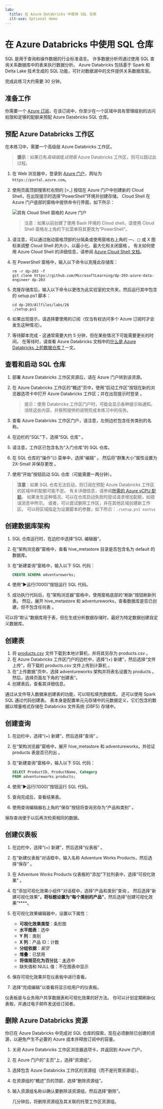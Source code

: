 ```yaml
---
lab:
  title: 在 Azure Databricks 中使用 SQL 仓库
  ilt-use: Optional demo
---
```


# 在 Azure Databricks 中使用 SQL 仓库

SQL 是用于查询和操作数据的行业标准语言。 许多数据分析师通过使用 SQL 查询关系数据库中的表来执行数据分析。 Azure Databricks 包括基于 Spark 和 Delta Lake 技术生成的 SQL 功能，可针对数据湖中的文件提供关系数据库层。

完成此练习大约需要 30 分钟。

## 准备工作

你需要一个 [Azure 订阅](https://azure.microsoft.com/free)，在该订阅中，你至少在一个区域中具有管理级别的访问权限和足够的配额来预配 Azure Databricks SQL 仓库。

## 预配 Azure Databricks 工作区

在本练习中，需要一个高级层 Azure Databricks 工作区。

> **提示**：如果已有*高级版*或*试用版* Azure Databricks 工作区，则可以跳过此过程。

1. 在 Web 浏览器中，登录到 [Azure 门户](https://portal.azure.com)，网址为 `https://portal.azure.com`。
2. 使用页面顶部搜索栏右侧的 [\>_] 按钮在 Azure 门户中创建新的 Cloud Shell，在出现提示时选择“PowerShell”环境并创建存储。 Cloud Shell 在 Azure 门户底部的窗格中提供命令行界面，如下所示：

    ![具有 Cloud Shell 窗格的 Azure 门户](./images/cloud-shell.png)

    > 注意：如果以前创建了使用 Bash 环境的 Cloud shell，请使用 Cloud Shell 窗格左上角的下拉菜单将其更改为“PowerShell”。

3. 请注意，可以通过拖动窗格顶部的分隔条或使用窗格右上角的 &#8212;、&#9723; 或 X 图标来调整 Cloud Shell 的大小，以最小化、最大化和关闭窗格  。 有关如何使用 Azure Cloud Shell 的详细信息，请参阅 [Azure Cloud Shell 文档](https://docs.microsoft.com/azure/cloud-shell/overview)。

4. 在 PowerShell 窗格中，输入以下命令以克隆此存储库：

    ```
    rm -r dp-203 -f
    git clone https://github.com/MicrosoftLearning/dp-203-azure-data-engineer dp-203
    ```

5. 克隆存储库后，输入以下命令以更改为此实验室的文件夹，然后运行其中包含的 setup.ps1 脚本：

    ```
    cd dp-203/Allfiles/labs/26
    ./setup.ps1
    ```

6. 如果出现提示，请选择要使用的订阅（仅当有权访问多个 Azure 订阅时才会发生这种情况）。

7. 等待脚本完成 - 这通常需要大约 5 分钟，但在某些情况下可能需要更长的时间。 在等待时，请查看 Azure Databricks 文档中的[什么是 Azure Databricks 上的数据仓库？](https://learn.microsoft.com/azure/databricks/sql/)一文。

## 查看和启动 SQL 仓库

1. 部署 Azure Databricks 工作区资源后，请在 Azure 门户转到该资源。
1. 在 Azure Databricks 工作区的“概述”页中，使用“启动工作区”按钮在新的浏览器选项卡中打开 Azure Databricks 工作区；并在出现提示时登录 。

    > 提示：使用 Databricks 工作区门户时，可能会显示各种提示和通知。 消除这些内容，并按照提供的说明完成本练习中的任务。

1. 查看 Azure Databricks 工作区门户，请注意，左侧边栏包含任务类别的名称。
1. 在边栏的“SQL”下，选择“SQL 仓库” 。
1. 请注意，工作区已包含名为“入门仓库”的 SQL 仓库。
1. 在 SQL 仓库的“操作”(&#8285;) 菜单中，选择“编辑”  。 然后将“群集大小”属性设置为 2X-Small 并保存更改 。
1. 使用“开始”按钮启动 SQL 仓库（可能需要一两分钟）。

> **注意**：如果 SQL 仓库无法启动，则订阅在预配 Azure Databricks 工作区的区域中的配额可能不足。 有关详细信息，请参阅[所需的 Azure vCPU 配额](https://docs.microsoft.com/azure/databricks/sql/admin/sql-endpoints#required-azure-vcpu-quota)。 如果发生这种情况，可以在仓库启动失败时尝试请求增加配额，如错误消息中所示。 或者，可以尝试删除工作区，并在其他区域创建新工作区。 可以将区域指定为设置脚本的参数，如下所示：`./setup.ps1 eastus`

## 创建数据库架构

1. SQL 仓库运行时，在边栏中选择“SQL 编辑器”。
2. 在“架构浏览器”窗格中，查看 hive_metastore 目录是否包含名为 default 的数据库。
3. 在“新建查询”窗格中，输入以下 SQL 代码：

    ```sql
    CREATE SCHEMA adventureworks;
    ```

4. 使用“&#9658;运行(1000)”按钮运行 SQL 代码。
5. 成功执行代码后，在“架构浏览器”窗格中，使用窗格底部的“刷新”按钮刷新列表。 然后，展开 hive_metastore 和 adventureworks，查看数据库是否已创建，但不包含任何表 。

可以将“默认”数据库用于表，但在生成分析数据存储时，最好为特定数据创建自定义数据库。

## 创建表

1. 将 [products.csv](https://raw.githubusercontent.com/MicrosoftLearning/dp-203-azure-data-engineer/master/Allfiles/labs/26/data/products.csv) 文件下载到本地计算机，并将其另存为 products.csv 。
1. 在 Azure Databricks 工作区门户的边栏中，选择“(+) 新建”，然后选择“文件上传”，将下载的 products.csv 文件上传到计算机  。
1. 在“上传数据”页中，选择 adventureworks 架构并将表名设置为 products  。 然后，选择页面左下角的“创建表”。
1. 创建表后，查看其详细信息。

通过从文件导入数据来创建表的功能，可以轻松填充数据库。 还可以使用 Spark SQL 通过代码创建表。 表本身是配置单元元存储中的元数据定义，它们包含的数据以增量格式存储在 Databricks 文件系统 (DBFS) 存储中。

## 创建查询

1. 在边栏中，选择“(+) 新建”，然后选择“查询” 。
2. 在“架构浏览器”窗格中，展开 hive_metastore 和 adventureworks，并验证 products 表是否已列出   。
3. 在“新建查询”窗格中，输入以下 SQL 代码：

    ```sql
    SELECT ProductID, ProductName, Category
    FROM adventureworks.products; 
    ```

4. 使用“&#9658;运行(1000)”按钮运行 SQL 代码。
5. 查询完成后，查看结果表。
6. 使用查询编辑器右上角的“保存”按钮将查询另存为“产品和类别” 。

保存查询便于以后再次检索相同的数据。

## 创建仪表板

1. 在边栏中，选择“(+) 新建”，然后选择“仪表板” 。
2. 在“新建仪表板”对话框中，输入名称 Adventure Works Products，然后选择“保存”  。
3. 在 Adventure Works Products 仪表板的“添加”下拉列表中，选择“可视化效果”  。
4. 在“添加可视化效果小组件”对话框中，选择“产品和类别”查询 。 然后选择“新建可视化效果”****，将标题设置为“每个类别的产品”****，然后选择“创建可视化效果”****。
5. 在可视化效果编辑器中，设置以下属性：
    - **可视化效果类型**：条形图
    - **水平图表**：选中
    - **Y 列**：类别
    - **X 列**：产品 ID：计数
    - **分组依据**：*留空*
    - **堆叠**：已禁用
    - **将值规范化为百分比**：<u>未</u>选中
    - 缺失值和 NULL 值：不在图表中显示

6. 保存可视化效果并在仪表板中进行查看。
7. 选择“完成编辑”以查看将显示给用户的仪表板。

仪表板是与业务用户共享数据表和可视化效果的好方法。 你可以计划定期刷新仪表板，并通过电子邮件发送给订阅者。

## 删除 Azure Databricks 资源

你已在 Azure Databricks 中完成对 SQL 仓库的探索，现在必须删除已创建的资源，以避免产生不必要的 Azure 成本并释放订阅中的容量。

1. 关闭 Azure Databricks 工作区浏览器选项卡，并返回到 Azure 门户。
2. 在 Azure 门户的“主页”上，选择“资源组”。
3. 选择包含 Azure Databricks 工作区的资源组（而不是托管资源组）。
4. 在资源组的“概述”页的顶部，选择“删除资源组”。
5. 输入资源组名称以确认要删除该资源组，然后选择“删除”。

    几分钟后，将删除资源组及其关联的托管工作区资源组。
